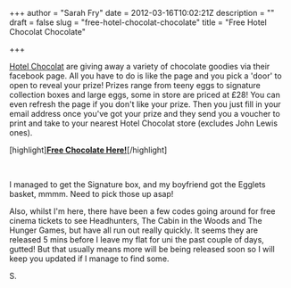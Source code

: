 +++
author = "Sarah Fry"
date = 2012-03-16T10:02:21Z
description = ""
draft = false
slug = "free-hotel-chocolat-chocolate"
title = "Free Hotel Chocolat Chocolate"

+++


<a href="http://www.hotelchocolat.co.uk/" target="_blank">Hotel Chocolat</a> are giving away a variety of chocolate goodies via their facebook page. All you have to do is like the page and you pick a 'door' to open to reveal your prize! Prizes range from teeny eggs to signature collection boxes and large eggs, some in store are priced at £28! You can even refresh the page if you don't like your prize. Then you just fill in your email address once you've got your prize and they send you a voucher to print and take to your nearest Hotel Chocolat store (excludes John Lewis ones).

[highlight]<strong><a href="http://www.facebook.com/HotelChocolat/app_311648662222347?src=cj" target="_blank">Free Chocolate Here!</a></strong>[/highlight]

&nbsp;

I managed to get the Signature box, and my boyfriend got the Egglets basket, mmmm. Need to pick those up asap!

Also, whilst I'm here, there have been a few codes going around for free cinema tickets to see Headhunters, The Cabin in the Woods and The Hunger Games, but have all run out really quickly. It seems they are released 5 mins before I leave my flat for uni the past couple of days, gutted! But that usually means more will be being released soon so I will keep you updated if I manage to find some.

S.

